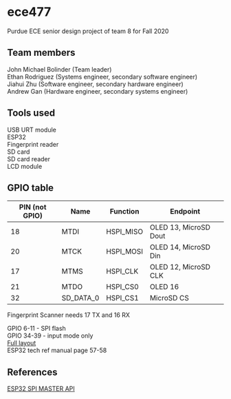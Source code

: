 # ece477
Purdue ECE senior design project of team 8 for Fall 2020  
  
## Team members
John Michael Bolinder (Team leader)  
Ethan Rodriguez (Systems engineer, secondary software engineer)  
Jiahui Zhu (Software engineer, secondary hardware engineer)  
Andrew Gan (Hardware engineer, secondary systems engineer)  
  
## Tools used
USB URT module  
ESP32  
Fingerprint reader  
SD card  
SD card reader  
LCD module  
  
## GPIO table
| PIN (not GPIO)| Name      | Function  | Endpoint              |
|---------------|-----------|-----------|-----------------------|
| 18            | MTDI      | HSPI_MISO | OLED 13, MicroSD Dout |
| 20            | MTCK      | HSPI_MOSI | OLED 14, MicroSD Din  |
| 17            | MTMS      | HSPI_CLK  | OLED 12, MicroSD CLK  |
| 21            | MTDO      | HSPI_CS0  | OLED 16               |
| 32            | SD_DATA_0 | HSPI_CS1  | MicroSD CS            |
  
Fingerprint Scanner needs 17 TX and 16 RX

GPIO 6-11 - SPI flash  
GPIO 34-39 - input mode only    
[Full layout](https://microcontrollerslab.com/wp-content/uploads/2019/02/ESP32-pinout-mapping.png)  
ESP32 tech ref manual page 57-58  
  
## References
[ESP32 SPI MASTER API](https://docs.espressif.com/projects/esp-idf/en/latest/esp32/api-reference/peripherals/spi_master.html)  
